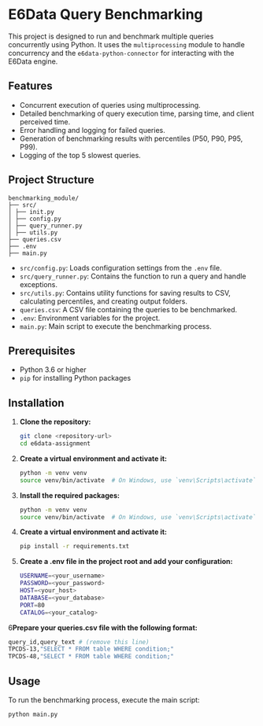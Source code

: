 # E6Data Query Benchmarking

This project is designed to run and benchmark multiple queries concurrently using Python. It uses the `multiprocessing` module to handle concurrency and the `e6data-python-connector` for interacting with the E6Data engine.

## Features

- Concurrent execution of queries using multiprocessing.
- Detailed benchmarking of query execution time, parsing time, and client perceived time.
- Error handling and logging for failed queries.
- Generation of benchmarking results with percentiles (P50, P90, P95, P99).
- Logging of the top 5 slowest queries.

## Project Structure

```
benchmarking_module/
├── src/
│ ├── init.py
│ ├── config.py
│ ├── query_runner.py
│ ├── utils.py
├── queries.csv
├── .env
├── main.py
```

- `src/config.py`: Loads configuration settings from the `.env` file.
- `src/query_runner.py`: Contains the function to run a query and handle exceptions.
- `src/utils.py`: Contains utility functions for saving results to CSV, calculating percentiles, and creating output folders.
- `queries.csv`: A CSV file containing the queries to be benchmarked.
- `.env`: Environment variables for the project.
- `main.py`: Main script to execute the benchmarking process.

## Prerequisites

- Python 3.6 or higher
- `pip` for installing Python packages

## Installation

1. **Clone the repository:**
   ```bash
   git clone <repository-url>
   cd e6data-assignment
   ```
2. **Create a virtual environment and activate it:**
   ```bash
   python -m venv venv
   source venv/bin/activate  # On Windows, use `venv\Scripts\activate`
   ```
3. **Install the required packages:**
   ```bash
   python -m venv venv
   source venv/bin/activate  # On Windows, use `venv\Scripts\activate`
   ```
4. **Create a virtual environment and activate it:**
   ```bash
   pip install -r requirements.txt
   ```
5. **Create a .env file in the project root and add your configuration:**
   ```bash
   USERNAME=<your_username>
   PASSWORD=<your_password>
   HOST=<your_host>
   DATABASE=<your_database>
   PORT=80
   CATALOG=<your_catalog>
   ```
6**Prepare your queries.csv file with the following format:**
   ```bash
  query_id,query_text # (remove this line)
  TPCDS-13,"SELECT * FROM table WHERE condition;"
  TPCDS-48,"SELECT * FROM table WHERE condition;"
   ```

## Usage
To run the benchmarking process, execute the main script:
   ```bash
  python main.py
   ```

